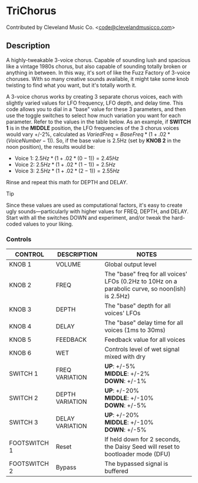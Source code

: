 # TriChorus

Contributed by Cleveland Music Co. \<<code@clevelandmusicco.com>\>

## Description

A highly-tweakable 3-voice chorus. Capable of sounding lush and spacious like a vintage 1980s chorus, but also capable of sounding totally broken or anything in between. In this way, it's sort of like the Fuzz Factory of 3-voice choruses. With so many creative sounds available, it might take some knob twisting to find what you want, but it's totally worth it.

A 3-voice chorus works by creating 3 separate chorus voices, each with slightly varied values for LFO frequency, LFO depth, and delay time. This code allows you to dial in a "base" value for these 3 parameters, and then use the toggle switches to select how much variation you want for each parameter. Refer to the values in the table below. As an example, if **SWITCH 1** is in the **MIDDLE** position, the LFO frequencies of the 3 chorus voices would vary +/-2%, calculated as $`VariedFreq=BaseFreq*(1+.02*(VoiceNumber−1))`$. So, if the base value is 2.5Hz (set by **KNOB 2** in the noon position), the results would be:

* Voice 1: $`2.5Hz*(1+.02*(0−1))=2.45Hz`$
* Voice 2: $`2.5Hz*(1+.02*(1−1))=2.5Hz`$
* Voice 3: $`2.5Hz*(1+.02*(2−1))=2.55Hz`$

Rinse and repeat this math for DEPTH and DELAY.

> [!TIP]
> Since these values are used as computational factors, it's easy to create ugly sounds—particularly with higher values for FREQ, DEPTH, and DELAY. Start with all the switches DOWN and experiment, and/or tweak the hard-coded values to your liking.

### Controls

| CONTROL | DESCRIPTION | NOTES |
|-|-|-|
| KNOB 1 | VOLUME | Global output level |
| KNOB 2 | FREQ | The "base" freq for all voices' LFOs (0.2Hz to 10Hz on a parabolic curve, so noon(ish) is 2.5Hz) |
| KNOB 3 | DEPTH | The "base" depth for all voices' LFOs |
| KNOB 4 | DELAY | The "base" delay time for all voices (1ms to 30ms) |
| KNOB 5 | FEEDBACK | Feedback value for all voices |
| KNOB 6 | WET | Controls level of wet signal mixed with dry |
| SWITCH 1 | FREQ VARIATION | **UP**: +/-5%<br/>**MIDDLE**: +/-2%<br/>**DOWN**: +/-1% |
| SWITCH 2 | DEPTH VARIATION | **UP**: +/-20%<br/>**MIDDLE**: +/-10%<br/>**DOWN**: +/-5% |
| SWITCH 3 | DELAY VARIATION | **UP**: +/-20%<br/>**MIDDLE**: +/-10%<br/>**DOWN**: +/-5% |
| FOOTSWITCH 1 | Reset | If held down for 2 seconds, the Daisy Seed will reset to bootloader mode (DFU) |
| FOOTSWITCH 2 | Bypass | The bypassed signal is buffered |
